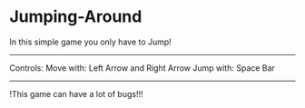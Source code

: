 # Jumping-Around
In this simple game you only have to Jump!
_____________________________________________
Controls:
Move with: Left Arrow and Right Arrow
Jump with: Space Bar
_____________________________________________
!This game can have a lot of bugs!!!
